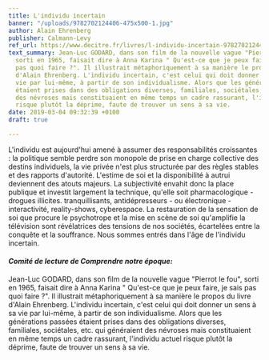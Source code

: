 ```yaml
---
title: L'individu incertain
banner: "/uploads/9782702124406-475x500-1.jpg"
author: Alain Ehrenberg
publisher: Calmann-Levy
ref_url: https://www.decitre.fr/livres/l-individu-incertain-9782702124406.html#resume
text_summary: Jean-Luc GODARD, dans son film de la nouvelle vague "Pierrot le fou",
  sorti en 1965, faisait dire à Anna Karina " Qu'est-ce que je peux faire, je sais
  pas quoi faire ?". Il illustrait métaphoriquement à sa manière le propos du livre
  d'Alain Ehrenberg. L'individu incertain, c'est celui qui doit donner un sens à sa
  vie par lui-même, à partir de son individualisme. Alors que les générations passées
  étaient prises dans des obligations diverses, familiales, sociétales, etc. qui généraient
  des névroses mais constituaient en même temps un cadre rassurant, l'individu actuel
  risque plutôt la déprime, faute de trouver un sens à sa vie.
date: 2019-03-04 09:32:39 +0100
draft: true

---
```

L'individu est aujourd'hui amené à assumer des responsabilités croissantes : la politique semble perdre son monopole de prise en charge collective des destins individuels, la vie privée n'est plus structurée par des règles stables et des rapports d'autorité. L'estime de soi et la disponibilité à autrui deviennent des atouts majeurs. La subjectivité envahit donc la place publique et investit largement la technique, qu'elle soit pharmacologique - drogues illicites. tranquillisants, antidépresseurs - ou électronique - interactivité, reality-shows, cyberespace. La restauration de la sensation de soi que procure le psychotrope et la mise en scène de soi qu'amplifie la télévision sont révélatrices des tensions de nos sociétés, écartelées entre la conquête et la souffrance. Nous sommes entrés dans l'âge de l'individu incertain.

#### **_Comité de lecture de Comprendre notre époque:_**

Jean-Luc GODARD, dans son film de la nouvelle vague "Pierrot le fou", sorti en 1965, faisait dire à Anna Karina " Qu'est-ce que je peux faire, je sais pas quoi faire ?". Il illustrait métaphoriquement à sa manière le propos du livre d'Alain Ehrenberg. L'individu incertain, c'est celui qui doit donner un sens à sa vie par lui-même, à partir de son individualisme. Alors que les générations passées étaient prises dans des obligations diverses, familiales, sociétales, etc. qui généraient des névroses mais constituaient en même temps un cadre rassurant, l'individu actuel risque plutôt la déprime, faute de trouver un sens à sa vie.